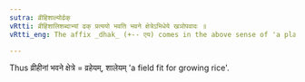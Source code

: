 ```yaml
---
sutra: व्रीहिशाल्योर्ढक्
vRtti: व्रीहिशालिशब्दाभ्यां ढक् प्रत्ययो भवति भवने क्षेत्रेऽभिधेये खञोपवादः ॥
vRtti_eng: The affix _dhak_ (+-- एय) comes in the above sense of 'a place of growing, when it is a field', after the words व्रीहि and शालि ॥

---
```

Thus व्रीहीनां भवने क्षेत्रे = व्रहेयम्, शालेयम् 'a field fit for growing rice'.